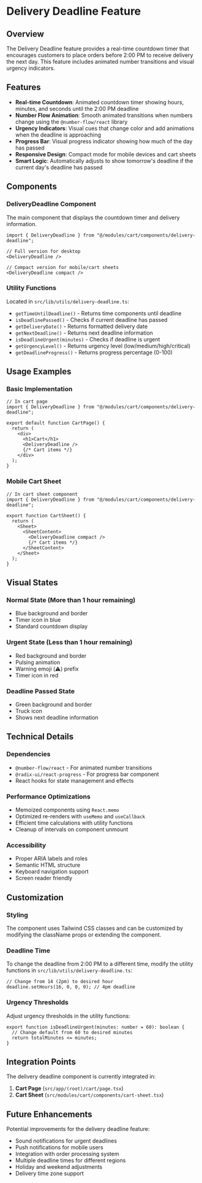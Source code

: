 # Delivery Deadline Feature

## Overview

The Delivery Deadline feature provides a real-time countdown timer that encourages customers to place orders before 2:00 PM to receive delivery the next day. This feature includes animated number transitions and visual urgency indicators.

## Features

- **Real-time Countdown**: Animated countdown timer showing hours, minutes, and seconds until the 2:00 PM deadline
- **Number Flow Animation**: Smooth animated transitions when numbers change using the `@number-flow/react` library
- **Urgency Indicators**: Visual cues that change color and add animations when the deadline is approaching
- **Progress Bar**: Visual progress indicator showing how much of the day has passed
- **Responsive Design**: Compact mode for mobile devices and cart sheets
- **Smart Logic**: Automatically adjusts to show tomorrow's deadline if the current day's deadline has passed

## Components

### DeliveryDeadline Component

The main component that displays the countdown timer and delivery information.

```tsx
import { DeliveryDeadline } from "@/modules/cart/components/delivery-deadline";

// Full version for desktop
<DeliveryDeadline />

// Compact version for mobile/cart sheets
<DeliveryDeadline compact />
```

### Utility Functions

Located in `src/lib/utils/delivery-deadline.ts`:

- `getTimeUntilDeadline()` - Returns time components until deadline
- `isDeadlinePassed()` - Checks if current deadline has passed
- `getDeliveryDate()` - Returns formatted delivery date
- `getNextDeadline()` - Returns next deadline information
- `isDeadlineUrgent(minutes)` - Checks if deadline is urgent
- `getUrgencyLevel()` - Returns urgency level (low/medium/high/critical)
- `getDeadlineProgress()` - Returns progress percentage (0-100)

## Usage Examples

### Basic Implementation

```tsx
// In cart page
import { DeliveryDeadline } from "@/modules/cart/components/delivery-deadline";

export default function CartPage() {
  return (
    <div>
      <h1>Cart</h1>
      <DeliveryDeadline />
      {/* Cart items */}
    </div>
  );
}
```

### Mobile Cart Sheet

```tsx
// In cart sheet component
import { DeliveryDeadline } from "@/modules/cart/components/delivery-deadline";

export function CartSheet() {
  return (
    <Sheet>
      <SheetContent>
        <DeliveryDeadline compact />
        {/* Cart items */}
      </SheetContent>
    </Sheet>
  );
}
```

## Visual States

### Normal State (More than 1 hour remaining)
- Blue background and border
- Timer icon in blue
- Standard countdown display

### Urgent State (Less than 1 hour remaining)
- Red background and border
- Pulsing animation
- Warning emoji (⚠️) prefix
- Timer icon in red

### Deadline Passed State
- Green background and border
- Truck icon
- Shows next deadline information

## Technical Details

### Dependencies

- `@number-flow/react` - For animated number transitions
- `@radix-ui/react-progress` - For progress bar component
- React hooks for state management and effects

### Performance Optimizations

- Memoized components using `React.memo`
- Optimized re-renders with `useMemo` and `useCallback`
- Efficient time calculations with utility functions
- Cleanup of intervals on component unmount

### Accessibility

- Proper ARIA labels and roles
- Semantic HTML structure
- Keyboard navigation support
- Screen reader friendly

## Customization

### Styling

The component uses Tailwind CSS classes and can be customized by modifying the className props or extending the component.

### Deadline Time

To change the deadline from 2:00 PM to a different time, modify the utility functions in `src/lib/utils/delivery-deadline.ts`:

```tsx
// Change from 14 (2pm) to desired hour
deadline.setHours(16, 0, 0, 0); // 4pm deadline
```

### Urgency Thresholds

Adjust urgency thresholds in the utility functions:

```tsx
export function isDeadlineUrgent(minutes: number = 60): boolean {
  // Change default from 60 to desired minutes
  return totalMinutes <= minutes;
}
```

## Integration Points

The delivery deadline component is currently integrated in:

1. **Cart Page** (`src/app/(root)/cart/page.tsx`)
2. **Cart Sheet** (`src/modules/cart/components/cart-sheet.tsx`)

## Future Enhancements

Potential improvements for the delivery deadline feature:

- Sound notifications for urgent deadlines
- Push notifications for mobile users
- Integration with order processing system
- Multiple deadline times for different regions
- Holiday and weekend adjustments
- Delivery time zone support 